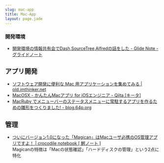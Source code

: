 ```yaml
---
slug: mac-app
title: Mac-App
layout: page.jade
---
```


### 開発環境

- [開発環境の情報共有会でDash,SourceTree,Alfredの話をした - Glide Note - グライドノート](http://blog.glidenote.com/blog/2014/03/30/tech-tool-knowledge/)

## アプリ開発

- [ソフトウェア開発に便利な Mac 用アプリケーションを集めてみる | old.imthinker.net](http://old.imthinker.net/2012/05/useful-mac-apps-for-development/)
- [MacOSX - かんたんMacアプリ for iOSエンジニア - Qiita [キータ]](http://qiita.com/inonb/items/0386dd98b00c6bbfdce8)
- [MacRuby でメニューバーのステータスメニューに常駐するアプリを作るための雛形をつくりました! - blog.64p.org](http://blog.64p.org/entry/2013/01/08/102032)

## 管理
- [ついにバージョン1.0になった「Magican」はMacユーザ必携のOS管理アプリですよ！ | crocodile notebook [ 鰐ノート ]](http://mag.torumade.nu/?p=7425)  
  Magicanの特徴は「Macの状態確認」「ハードディスクの管理」という2点に特化
